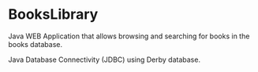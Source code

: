 # BooksLibrary
Java WEB Application that allows browsing and searching for books in the books database. 

Java Database Connectivity (JDBC) using Derby database.
